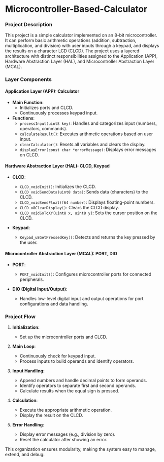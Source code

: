 # Microcontroller-Based-Calculator
### Project Description

This project is a simple calculator implemented on an 8-bit microcontroller. It can perform basic arithmetic operations (addition, subtraction, multiplication, and division) with user inputs through a keypad, and displays the results on a character LCD (CLCD). The project uses a layered architecture with distinct responsibilities assigned to the Application (APP), Hardware Abstraction Layer (HAL), and Microcontroller Abstraction Layer (MCAL).

### Layer Components

#### Application Layer (APP): Calculator
- **Main Function**: 
  - Initializes ports and CLCD.
  - Continuously processes keypad input.
- **Functions**:
  - `processInput(uint8 key)`: Handles and categorizes input (numbers, operators, commands).
  - `calculateResult()`: Executes arithmetic operations based on user input.
  - `clearCalculator()`: Resets all variables and clears the display.
  - `displayError(const char *errorMessage)`: Displays error messages on CLCD.

#### Hardware Abstraction Layer (HAL): CLCD, Keypad
- **CLCD**:
  - `CLCD_voidInit()`: Initializes the CLCD.
  - `CLCD_voidSendData(uint8 data)`: Sends data (characters) to the CLCD.
  - `CLCD_voidSendFloat(f64 number)`: Displays floating-point numbers.
  - `CLCD_u8ClearDisplay()`: Clears the CLCD display.
  - `CLCD_voidGoToXY(uint8 x, uint8 y)`: Sets the cursor position on the CLCD.

- **Keypad**:
  - `Keypad_u8GetPressedKey()`: Detects and returns the key pressed by the user.

#### Microcontroller Abstraction Layer (MCAL): PORT, DIO
- **PORT**:
  - `PORT_voidInit()`: Configures microcontroller ports for connected peripherals.
  
- **DIO (Digital Input/Output)**:
  - Handles low-level digital input and output operations for port configurations and data handling.

### Project Flow

1. **Initialization**: 
   - Set up the microcontroller ports and CLCD.
   
2. **Main Loop**: 
   - Continuously check for keypad input.
   - Process inputs to build operands and identify operators.

3. **Input Handling**:
   - Append numbers and handle decimal points to form operands.
   - Identify operators to separate first and second operands.
   - Calculate results when the equal sign is pressed.

4. **Calculation**:
   - Execute the appropriate arithmetic operation.
   - Display the result on the CLCD.

5. **Error Handling**:
   - Display error messages (e.g., division by zero).
   - Reset the calculator after showing an error.

This organization ensures modularity, making the system easy to manage, extend, and debug.
